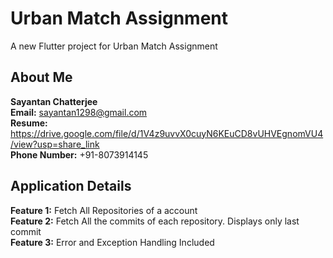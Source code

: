 # Urban Match Assignment 

A new Flutter project for Urban Match Assignment 

## About Me 
<b>Sayantan Chatterjee</b> <br />
<b>Email:</b> sayantan1298@gmail.com <br />
<b>Resume:</b> https://drive.google.com/file/d/1V4z9uvvX0cuyN6KEuCD8vUHVEgnomVU4/view?usp=share_link <br />
<b>Phone Number:</b> +91-8073914145

## Application Details 

<b>Feature 1:</b> Fetch All Repositories of a account<br />
<b>Feature 2:</b> Fetch All the commits of each repository. Displays only last commit<br /> 
<b>Feature 3:</b> Error and Exception Handling Included<br />


